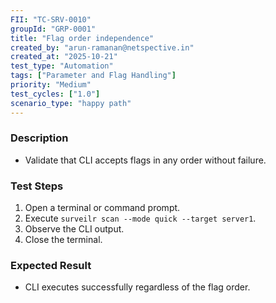 ```yaml
---
FII: "TC-SRV-0010"
groupId: "GRP-0001"
title: "Flag order independence"
created_by: "arun-ramanan@netspective.in"
created_at: "2025-10-21"
test_type: "Automation"
tags: ["Parameter and Flag Handling"]
priority: "Medium"
test_cycles: ["1.0"]
scenario_type: "happy path"
---
```


### Description

- Validate that CLI accepts flags in any order without failure.

### Test Steps

1. Open a terminal or command prompt.  
2. Execute `surveilr scan --mode quick --target server1`.  
3. Observe the CLI output.  
4. Close the terminal.

### Expected Result

- CLI executes successfully regardless of the flag order.
